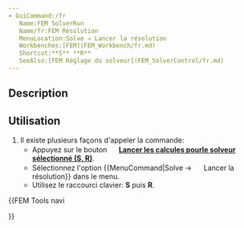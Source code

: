 ```yaml
---
- GuiCommand:/fr
   Name:FEM SolverRun
   Name/fr:FEM Résolution
   MenuLocation:Solve → Lancer la résolution
   Workbenches:[FEM](FEM_Workbench/fr.md)
   Shortcut:**S** **R**
   SeeAlso:[FEM Réglage du solveur](FEM_SolverControl/fr.md)
---
```


## Description

## Utilisation

1.  Il existe plusieurs façons d\'appeler la commande:
    -   Appuyez sur le bouton **<img src="images/FEM_SolverRun.svg" width=16px> [Lancer les calcules pourle solveur sélectionné (S, R)](FEM_SolverRun/fr.md)**.
    -   Sélectionnez l\'option {{MenuCommand|Solve → <img src="images/FEM_SolverRun.svg" width=16px> Lancer la résolution}} dans le menu.
    -   Utilisez le raccourci clavier: **S** puis **R**.





{{FEM Tools navi

}} 
